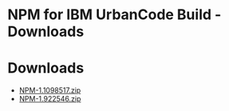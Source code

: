 
NPM for IBM UrbanCode Build - Downloads
=======================================

# Downloads

- [NPM-1.1098517.zip](https://raw.githubusercontent.com/UrbanCode/IBM-UCB-PLUGINS/main/files/NPM/NPM-1.1098517.zip)
- [NPM-1.922546.zip](https://raw.githubusercontent.com/UrbanCode/IBM-UCB-PLUGINS/main/files/NPM/NPM-1.922546.zip)
